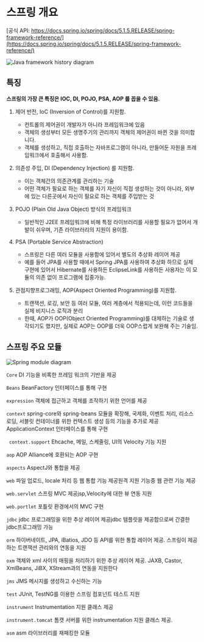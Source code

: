 # 스프링 개요

[공식 API: https://docs.spring.io/spring/docs/5.1.5.RELEASE/spring-framework-reference/](https://docs.spring.io/spring/docs/5.1.5.RELEASE/spring-framework-reference/)

![Java framework history diagram](https://d.pr/i/9XZUsp+)

## 특징
**스프링의 가장 큰 특징은 IOC, DI, POJO, PSA, AOP 를 꼽을 수 있음.**

1. 제어 반전, IoC (Inversion of Control)를 지원함.
	* 컨트롤의 제어권이 개발자가 아니라 프레임워크에 있음
	* 객체의 생성부터 모든 생명주기의 관리까지 객체의 제어권이 바뀐 것을 의미합니다.
	* 객체를 생성하고, 직접 호출하는 자바프로그램이 아니라, 만들어둔 자원을 프레임워크에서 호출해서 사용함.

2. 의존성 주입, DI (Dependency Injection) 를 지원함.
	* 이는 객체간의 의존관계를 관리하는 기술
	* 어떤 객체가 필요로 하는 객체를 자기 자신이 직접 생성하는 것이 아니라, 외부에 있는 다른곳에서 자신이 필요로 하는 객체를 주입받는 것

3. POJO (Plain Old Java Object) 방식의 프레임워크
	* 일반적인 J2EE 프레임워크에 비해 특정 라이브러리를 사용할 필요가 없어서 개발이 쉬우며, 기존 라이브러리의 지원이 용이함.

4. PSA (Portable Service Abstraction) 
	* 스프링은 다른 여러 모듈을 사용함에 있어서 별도의 추상화 레이어 제공 
	* 예를 들어 JPA를 사용할 때에서 Spring JPA를 사용하여 추상화 하므로 실제 구현에 있어서 Hibernate를 사용하든 EclipseLink를 사용하든 사용자는 이 모듈의 의존 없이 프로그램에 집중가능.

5. 관점지향프로그래밍, AOP(Aspect Oriented Programming)를 지원함.
	* 트랜잭션, 로깅, 보안 등 여러 모듈, 여러 계층에서 적용되는데, 이런 코드들을 실제 비지니스 로직과 분리
	* 한때, AOP가 OOP(Object Oriented Programming)를 대체하는 기술로 생각되기도 했지만, 실제로 AOP는 OOP를 더욱 OOP스럽게 보완해 주는 기술임.


## 스프링 주요 모듈
![Spring module diagram](https://d.pr/i/zHOZcm+)

`Core`
DI 기능을 비록한 프레임 워크의 기반을 제공

`Beans`
BeanFactory 인터페이스를 통해 구현

`expression`
객체에 접근하고 객체를 조작하기 위한 언어를 제공

`context`
spring-core와 spring-beans 모듈을 확장해, 국제화, 이벤트 처리, 리소스 로딩,
	서블릿 컨테이너를 위한 컨텍스트 생성 등의 기능을 추가로 제공ApplicationContext 인터페이스를 통해 구현

`
context.support`
Ehcache, 메일, 스케줄링, UI의 Velocity 기능 지원

`aop`
AOP Alliance에 호환되는 AOP 구현

`aspects`
AspectJ와 통합을 제공

`web`
파일 업로드, locale 처리 등 웹 통합 기능 제공원격 지원 기능중 웹 관련 기능 제공

`web.servlet`
스프링 MVC 제공jsp,Velocity에 대한 뷰 연동 지원

`web.portlet`
포틀릿 환경에서의 MVC 구현

`jdbc`
jdbc 프로그래밍을 위한 추상 레이어 제공jdbc 템플릿을 제공합으로써 간결한 jdbc프로그래밍 가능

`orm`
하이버네이트, JPA, iBatios, JDO 등 API를 위한 통합 레이어 제공. 스프링이 제공하는 트랜잭션 관리와의 연동을 지원

`oxm`
객체와 xml 사이의 매핑을 처리하기 위한 추상 레이어 제공. JAXB, Castor, XmlBeans, JiBX, XStream과의 연동을 지원한다

`jms`
JMS 메시지를 생성하고 수신하는 기능

`test`
JUnit, TestNG를 이용한 스프링 컴포넌트 테스트 지원

`instrument`
Instrumentation 지원 클래스 제공

`instrument.tomcat`
톰캣 서버를 위한 instrumentation 지원 클래스 제공.

`asm`
asm 라이브러리를 재패킹한 모듈





